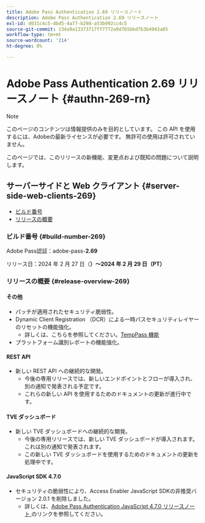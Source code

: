 ```yaml
---
title: Adobe Pass Authentication 2.69 リリースノート
description: Adobe Pass Authentication 2.69 リリースノート
exl-id: d031c4c5-dbd5-4a77-b298-a53b992cc4c5
source-git-commit: 134a9a13373717ff7772a9d765bbd7b3b4943a85
workflow-type: tm+mt
source-wordcount: '214'
ht-degree: 0%

---
```


# Adobe Pass Authentication 2.69 リリースノート {#authn-269-rn}

>[!NOTE]
>
>このページのコンテンツは情報提供のみを目的としています。 この API を使用するには、Adobeの最新ライセンスが必要です。 無許可の使用は許可されていません。

このページでは、このリリースの新機能、変更点および既知の問題について説明します。

## サーバーサイドと Web クライアント {#server-side-web-clients-269}

* [ビルド番号](#build-number-269)
* [リリースの概要](#release-overview-269)

### ビルド番号 {#build-number-269}

Adobe Pass認証：adobe-pass-**2.69**

リリース日：2024 年 2 月 27 日（**）～2024 年 2 月 29 日（PT）**

### リリースの概要 {#release-overview-269}

#### その他

* パッチが適用されたセキュリティ脆弱性。
* Dynamic Client Registration （DCR）による一時パスセキュリティレイヤーのリセットの機能強化。
   * 詳しくは、こちらを参照してください。[TempPass 機能 ](../integration-guide-programmers/features-premium/temporary-access/temp-pass-feature.md)
* プラットフォーム識別レポートの機能強化。

#### REST API

* 新しい REST API への継続的な開発。
   * 今後の専用リリースでは、新しいエンドポイントとフローが導入され、別の通知で発表される予定です。
   * これらの新しい API を使用するためのドキュメントの更新が進行中です。

#### TVE ダッシュボード

* 新しい TVE ダッシュボードへの継続的な開発。
   * 今後の専用リリースでは、新しい TVE ダッシュボードが導入されます。これは別の通知で発表されます。
   * この新しい TVE ダッシュボードを使用するためのドキュメントの更新を処理中です。

#### JavaScript SDK 4.7.0

* セキュリティの脆弱性により、Access Enabler JavaScript SDKの非推奨バージョン 2.0.1 を削除しました。
   * 詳しくは、[Adobe Pass Authentication JavaScript 4.7.0 リリースノート ](authn-rn-javascript-470.md) のリンクを参照してください。
